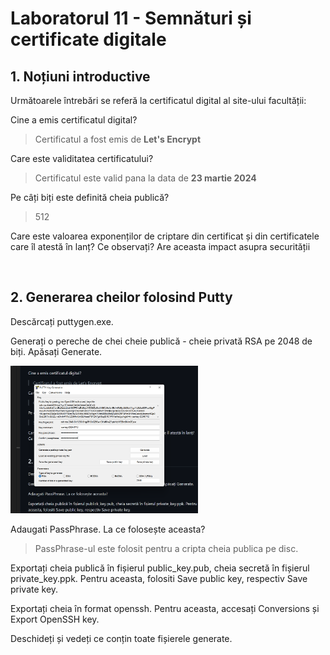# Laboratorul 11 - Semnături și certificate digitale


## 1. Noțiuni introductive 

Următoarele întrebări se referă la certificatul digital al site-ului facultății:

Cine a emis certificatul digital? 

> Certificatul a fost emis de **Let's Encrypt**

Care este validitatea certificatului? 

> Certificatul este valid pana la data de **23 martie 2024**

Pe câți biți este definită cheia publică? 
> 512

Care este valoarea exponenților de criptare din  certificat  și  din  certificatele  care îl atestă în lanț? Ce observați? Are aceasta impact asupra securității

<br>

## 2. Generarea cheilor folosind Putty

Descărcați puttygen.exe.

Generați o pereche de chei cheie publică - cheie privată RSA pe 2048 de biți. Apăsați Generate. 


<img src = "keygen.png" width = "300px">

Adaugati PassPhrase. La ce folosește aceasta? 

> PassPhrase-ul este folosit pentru a cripta cheia publica pe disc.

Exportați  cheia  publică în  fișierul  public_key.pub, cheia secretă în  fișierul private_key.ppk. Pentru aceasta, folositi Save public key, respectiv Save private key. 

Exportați  cheia  în  format  openssh.  Pentru  aceasta,  accesați  Conversions  și  Export OpenSSH key. 

Deschideți și vedeți ce conțin toate fișierele generate. 
   
